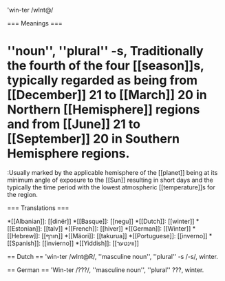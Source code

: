 'win-ter /wInt@/

=== Meanings ===

# ''noun'', ''plural'' -s, Traditionally the fourth of the four [[season]]s, typically regarded as being from [[December]] 21 to [[March]] 20 in Northern [[Hemisphere]] regions and from [[June]] 21 to [[September]] 20 in Southern Hemisphere regions. 
:Usually marked by the applicable hemisphere of the [[planet]] being at its minimum angle of exposure to the [[Sun]] resulting in short days and the typically the time period with the lowest atmospheric [[temperature]]s for the region.

=== Translations ===

*[[Albanian]]: [[dinër]]
*[[Basque]]: [[negu]]
*[[Dutch]]: [[winter]]
*[[Estonian]]: [[talv]]
*[[French]]: [[hiver]]
*[[German]]: [[Winter]]
*[[Hebrew]]: [[חורף]]
*[[Mäori]]: [[takurua]]
*[[Portuguese]]: [[inverno]]
*[[Spanish]]: [[invierno]]
*[[Yiddish]]: [[װינטער]]

== Dutch ==
'win-ter /wInt@R/, ''masculine noun'', ''plural'' -s /-s/, winter.

== German ==
'Win-ter /???/, ''masculine noun'', ''plural'' ???, winter.